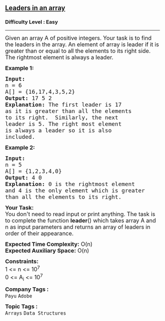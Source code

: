 <h2><a href="https://practice.geeksforgeeks.org/problems/leaders-in-an-array-1587115620/1?page=1&difficulty=Easy&sprint=a663236c31453b969852f9ea22507634&sortBy=submissions">Leaders in an array</a></h2><h3>Difficulty Level : Easy</h3><hr><div class="problems_problem_content__Xm_eO"><p><span style="font-size: 18px;">Given an array A of positive integers. Your task is to find the leaders in the array.&nbsp;An element of array is leader if it is greater than or equal to all the elements to its right side. The rightmost element is always a leader.&nbsp;</span></p>
<p><span style="font-size: 18px;"><strong>Example 1:</strong></span></p>
<pre><span style="font-size: 18px;"><strong>Input:
</strong>n = 6
A[] = {16,17,4,3,5,2}
<strong>Output: </strong>17 5 2<strong>
Explanation: </strong>The first leader is 17 
as it is greater than all the elements
to its right.&nbsp; Similarly, the next 
leader is 5. The right most element 
is always a leader so it is also 
included.</span>
</pre>
<p><span style="font-size: 18px;"><strong>Example 2:</strong></span></p>
<pre><span style="font-size: 18px;"><strong>Input:
</strong>n = 5
A[] = {1,2,3,4,0}
<strong>Output: </strong>4 0<br><strong>Explanation:</strong> 0 is the rightmost element<br>and 4 is the only element which is greater<br>than all the elements to its right.</span></pre>
<p><span style="font-size: 18px;"><strong>Your Task:</strong><br>You don't need to read input or print anything.&nbsp;The task is to complete the function <strong>leader</strong>() which takes array A and n&nbsp;as input parameters and&nbsp;returns an array of leaders in order of their appearance.</span></p>
<p><span style="font-size: 18px;"><strong>Expected Time Complexity:</strong></span><span style="font-size: 18px;">&nbsp;O(n)</span><br><span style="font-size: 18px;"><strong>Expected Auxiliary Space:</strong>&nbsp;O(n)</span></p>
<p><span style="font-size: 18px;"><strong>Constraints:</strong><br>1 &lt;= n&nbsp;&lt;= 10<sup>7</sup><br>0 &lt;= A<sub>i</sub> &lt;= 10<sup>7</sup></span></p></div><p><span style=font-size:18px><strong>Company Tags : </strong><br><code>Payu</code>&nbsp;<code>Adobe</code>&nbsp;<br><p><span style=font-size:18px><strong>Topic Tags : </strong><br><code>Arrays</code>&nbsp;<code>Data Structures</code>&nbsp;